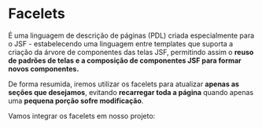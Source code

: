 # Facelets



É uma linguagem de descrição de páginas \(PDL\) criada especialmente para o JSF - estabelecendo uma linguagem entre templates que suporta a criação da árvore de componentes das telas JSF, permitindo assim o **reuso de padrões de telas e a composição de componentes JSF para formar novos componentes.**



De forma resumida, iremos utilizar os facelets para atualizar **apenas as seções que desejamos**, evitando **recarregar toda a página** quando apenas uma **pequena porção sofre modificação**.



Vamos integrar os facelets em nosso projeto:




